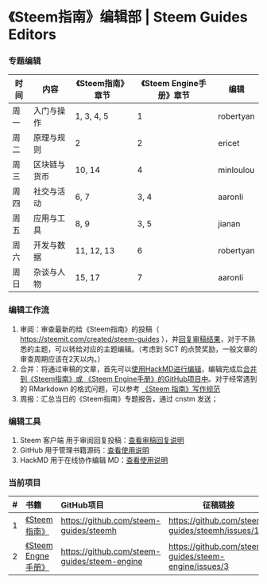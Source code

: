 # 《Steem指南》编辑部 | Steem Guides Editors

### 专题编辑

时间 | 内容 | 《Steem指南》章节 | 《Steem Engine手册》章节 | 编辑
-- | -- | -- | -- | --
周一 | 入门与操作 | 1, 3, 4, 5 | 1 | robertyan
周二 | 原理与规则 | 2 | 2 | ericet
周三 | 区块链与货币 | 10, 14 | 4 | minloulou
周四 | 社交与活动 | 6, 7 | 3, 4 | aaronli
周五 | 应用与工具 | 8, 9 | 3, 5 | jianan
周六 | 开发与数据 | 11, 12, 13 | 6 | robertyan
周日 | 杂谈与人物 | 15, 17 | 7 | aaronli

### 编辑工作流

1. 审阅：审查最新的给《Steem指南》的投稿（ https://steemit.com/created/steem-guides ），并[回复审稿结果](https://github.com/steem-guides/editor/blob/master/doc/review.md)，对于不熟悉的主题，可以转给对应的主题编辑。（考虑到 SCT 的点赞奖励，一般文章的审查周期应该在2天以内。）
2. 合并：将通过审稿的文章，首先可以[使用HackMD进行编辑](https://github.com/steem-guides/editor/blob/master/doc/hackmd.md)，编辑完成后[合并到《Steem指南》或 《Steem Engine手册》的GitHub项目中](https://github.com/steem-guides/editor/blob/master/doc/github.md)。对于经常遇到的 RMarkdown 的格式问题，可以参考 [《Steem 指南》写作规范](https://github.com/pzhaonet/steem-guides/blob/master/shared/outline.md)
3. 周报：汇总当日的《Steem指南》专题报告，通过 cnstm 发送；


### 编辑工具

1. Steem 客户端 用于审阅回复投稿：[查看审稿回复说明](https://github.com/steem-guides/editor/blob/master/doc/review.md)
1. GitHub 用于管理书籍源码：[查看使用说明](https://github.com/steem-guides/editor/blob/master/doc/github.md)
1. HackMD 用于在线协作编辑 MD：[查看使用说明](https://github.com/steem-guides/editor/blob/master/doc/hackmd.md)

### 当前项目

\# | 书籍 | GitHub项目 | 征稿链接
-- | :-- | :-- | --
1 | [《Steem指南》](http://steem-guides.github.io/steemh/) | https://github.com/steem-guides/steemh | https://github.com/steem-guides/steemh/issues/12
2 | [《Steem Engne手册》](https://steem-guides.github.io/steem-engine/) | https://github.com/steem-guides/steem-engine | https://github.com/steem-guides/steem-engine/issues/3

